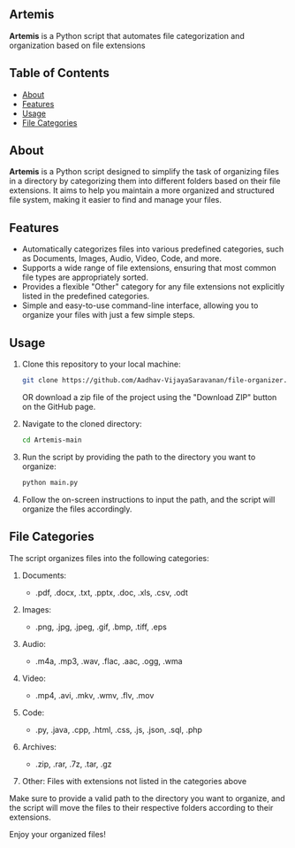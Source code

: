 ## Artemis

**Artemis** is a Python script that automates file categorization and organization based on file extensions


## Table of Contents

- [About](#about)
- [Features](#features)
- [Usage](#usage)
- [File Categories](#file-categories)

## About

**Artemis** is a Python script designed to simplify the task of organizing files in a directory by categorizing them into different folders based on their file extensions. It aims to help you maintain a more organized and structured file system, making it easier to find and manage your files.

## Features

- Automatically categorizes files into various predefined categories, such as Documents, Images, Audio, Video, Code, and more.
- Supports a wide range of file extensions, ensuring that most common file types are appropriately sorted.
- Provides a flexible "Other" category for any file extensions not explicitly listed in the predefined categories.
- Simple and easy-to-use command-line interface, allowing you to organize your files with just a few simple steps.

## Usage

1. Clone this repository to your local machine:

    ```bash
    git clone https://github.com/Aadhav-VijayaSaravanan/file-organizer.git
    ```

   OR download a zip file of the project using the "Download ZIP" button on the GitHub page.

2. Navigate to the cloned directory:

    ```bash
    cd Artemis-main
    ```

3. Run the script by providing the path to the directory you want to organize:

    ```bash
    python main.py
    ```

4. Follow the on-screen instructions to input the path, and the script will organize the files accordingly.

## File Categories

The script organizes files into the following categories:

1. Documents:
   - .pdf, .docx, .txt, .pptx, .doc, .xls, .csv, .odt

2. Images:
   - .png, .jpg, .jpeg, .gif, .bmp, .tiff, .eps

3. Audio:
   - .m4a, .mp3, .wav, .flac, .aac, .ogg, .wma

4. Video:
   - .mp4, .avi, .mkv, .wmv, .flv, .mov

5. Code:
   - .py, .java, .cpp, .html, .css, .js, .json, .sql, .php

6. Archives:
   - .zip, .rar, .7z, .tar, .gz

7. Other: Files with extensions not listed in the categories above

Make sure to provide a valid path to the directory you want to organize, and the script will move the files to their respective folders according to their extensions.

Enjoy your organized files!
